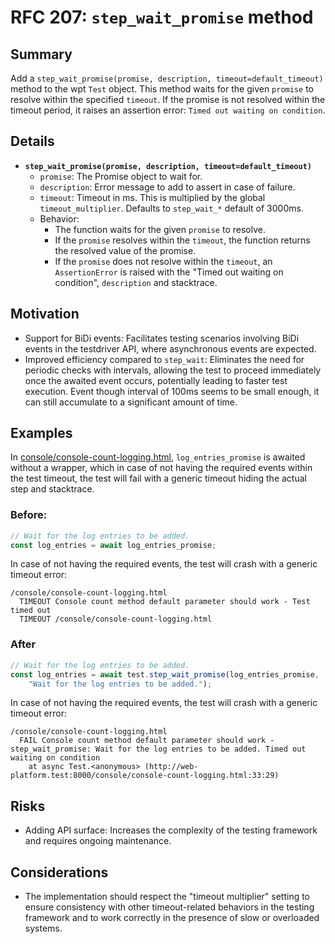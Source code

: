 # RFC 207: `step_wait_promise` method

## Summary

Add a `step_wait_promise(promise, description, timeout=default_timeout)` method to 
the wpt `Test` object. This method waits for the given `promise` to resolve within 
the specified `timeout`. If the promise is not resolved within the timeout period, it 
raises an assertion error: `Timed out waiting on condition`.

## Details

* **`step_wait_promise(promise, description, timeout=default_timeout)`**
    * `promise`:  The Promise object to wait for.
    * `description`: Error message to add to assert in case of failure.
    * `timeout`: Timeout in ms. This is multiplied by the global
      `timeout_multiplier`. Defaults to `step_wait_*` default of 3000ms.
    * Behavior:
        * The function waits for the given `promise` to resolve.
        * If the `promise` resolves within the `timeout`, the function returns the
          resolved value of the promise.
        * If the `promise` does not resolve within the `timeout`, an `AssertionError`
          is raised with the "Timed out waiting on condition", `description` and
          stacktrace.

## Motivation

* Support for BiDi events: Facilitates testing scenarios involving BiDi events
  in the testdriver API, where asynchronous events are expected.
* Improved efficiency compared to `step_wait`: Eliminates the need for periodic
  checks with intervals, allowing the test to proceed immediately once the awaited
  event occurs, potentially leading to faster test execution. Event though interval
  of
  100ms seems to be small enough, it can still accumulate to a significant amount of
  time.

## Examples

In [console/console-count-logging.html](https://github.com/web-platform-tests/wpt/blob/ea3f611e8d3e7debc3b9cb98b0e63254657fa7eb/console/console-count-logging.html#L33),
`log_entries_promise` is awaited without a wrapper, which in case of not having the
required events within the test timeout, the test will fail with a generic timeout
hiding the actual step and stacktrace.

### Before:

```javascript
// Wait for the log entries to be added.
const log_entries = await log_entries_promise;
```

In case of not having the required events, the test will crash with a generic
timeout error:

```
/console/console-count-logging.html
  TIMEOUT Console count method default parameter should work - Test timed out
  TIMEOUT /console/console-count-logging.html
```

### After

```javascript
// Wait for the log entries to be added.
const log_entries = await test.step_wait_promise(log_entries_promise,
    "Wait for the log entries to be added.");
```

In case of not having the required events, the test will crash with a generic
timeout error:

```
/console/console-count-logging.html
  FAIL Console count method default parameter should work - step_wait_promise: Wait for the log entries to be added. Timed out waiting on condition
    at async Test.<anonymous> (http://web-platform.test:8000/console/console-count-logging.html:33:29)
```

## Risks

* Adding API surface: Increases the complexity of the testing framework and requires
  ongoing maintenance.

## Considerations

* The implementation should respect the "timeout multiplier" setting to ensure
  consistency with other timeout-related behaviors in the testing framework and to
  work
  correctly in the presence of slow or overloaded systems.
